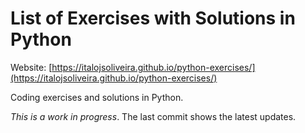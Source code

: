 # List of Exercises with Solutions in Python

Website: [https://italojsoliveira.github.io/python-exercises/](https://italojsoliveira.github.io/python-exercises/)

Coding exercises and solutions in Python.

_This is a work in progress_. The last commit shows the latest updates.
